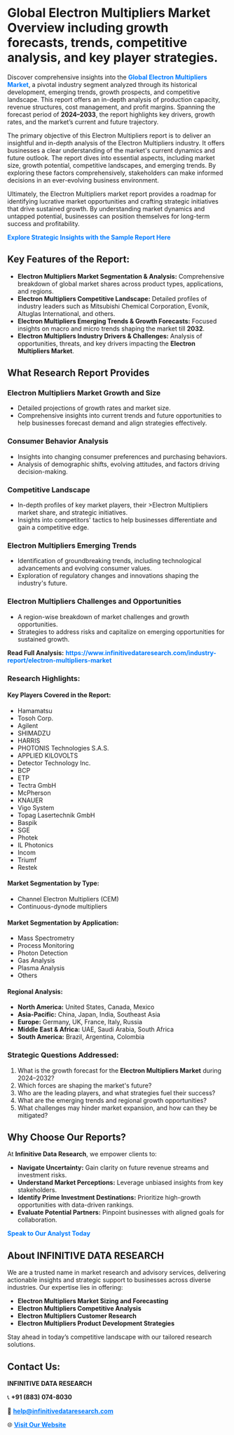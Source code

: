 <h1>Global Electron Multipliers Market Overview including growth forecasts, trends, competitive analysis, and key player strategies.</h1>
<p>
Discover comprehensive insights into the 
<a href="https://www.infinitivedataresearch.com/industry-report/electron-multipliers-market" rel="dofollow" style="color: #007BFF; text-decoration: none;"><strong>Global Electron Multipliers Market</strong></a>, a pivotal industry segment analyzed through its historical development, emerging trends, growth prospects, and competitive landscape. This report offers an in-depth analysis of production capacity, revenue structures, cost management, and profit margins. Spanning the forecast period of <strong>2024–2033</strong>, the report highlights key drivers, growth rates, and the market’s current and future trajectory.
</p>
<p>
The primary objective of this Electron Multipliers report is to deliver an insightful and in-depth analysis of the Electron Multipliers industry. It offers businesses a clear understanding of the market's current dynamics and future outlook. The report dives into essential aspects, including market size, growth potential, competitive landscapes, and emerging trends. By exploring these factors comprehensively, stakeholders can make informed decisions in an ever-evolving business environment.
</p>
<p>
Ultimately, the Electron Multipliers market report provides a roadmap for identifying lucrative market opportunities and crafting strategic initiatives that drive sustained growth. By understanding market dynamics and untapped potential, businesses can position themselves for long-term success and profitability.
</p>
<p>
<a href="https://www.infinitivedataresearch.com/request-sample/reportId=106807" style="color: #007BFF; text-decoration: none;"><strong>Explore Strategic Insights with the Sample Report Here</strong></a>
</p>

<h2>Key Features of the Report:</h2>
<ul>
<li><strong>Electron Multipliers Market Segmentation & Analysis:</strong> Comprehensive breakdown of global market shares across product types, applications, and regions.</li>
<li><strong>Electron Multipliers Competitive Landscape:</strong> Detailed profiles of industry leaders such as Mitsubishi Chemical Corporation, Evonik, Altuglas International, and others.</li>
<li><strong>Electron Multipliers Emerging Trends & Growth Forecasts:</strong> Focused insights on macro and micro trends shaping the market till <strong>2032</strong>.</li>
<li><strong>Electron Multipliers Industry Drivers & Challenges:</strong> Analysis of opportunities, threats, and key drivers impacting the <strong>Electron Multipliers Market</strong>.</li>
</ul>

<h2>What Research Report Provides</h2>
<h3>Electron Multipliers Market Growth and Size</h3>
<ul>
<li>Detailed projections of growth rates and market size.</li>
<li>Comprehensive insights into current trends and future opportunities to help businesses forecast demand and align strategies effectively.</li>
</ul>

<h3>Consumer Behavior Analysis</h3>
<ul>
<li>Insights into changing consumer preferences and purchasing behaviors.</li>
<li>Analysis of demographic shifts, evolving attitudes, and factors driving decision-making.</li>
</ul>

<h3>Competitive Landscape</h3>
<ul>
<li>In-depth profiles of key market players, their >Electron Multipliers market share, and strategic initiatives.</li>
<li>Insights into competitors' tactics to help businesses differentiate and gain a competitive edge.</li>
</ul>

<h3>Electron Multipliers Emerging Trends</h3>
<ul>
<li>Identification of groundbreaking trends, including technological advancements and evolving consumer values.</li>
<li>Exploration of regulatory changes and innovations shaping the industry's future.</li>
</ul>

<h3>Electron Multipliers Challenges and Opportunities</h3>
<ul>
<li>A region-wise breakdown of market challenges and growth opportunities.</li>
<li>Strategies to address risks and capitalize on emerging opportunities for sustained growth.</li>
</ul>
<p><strong>Read Full Analysis:</strong> <a href="https://www.infinitivedataresearch.com/industry-report/electron-multipliers-market" rel="dofollow" style="color: #007BFF; text-decoration: none;"><strong>https://www.infinitivedataresearch.com/industry-report/electron-multipliers-market</strong></a></p>
<h3>Research Highlights:</h3>
<h4>Key Players Covered in the Report:</h4>
<ul><li>Hamamatsu</li><li>Tosoh Corp.</li><li>Agilent</li><li>SHIMADZU</li><li>HARRIS</li><li>PHOTONIS Technologies S.A.S.</li><li>APPLIED KILOVOLTS</li><li>Detector Technology Inc.</li><li>BCP</li><li>ETP</li><li>Tectra GmbH</li><li>McPherson</li><li>KNAUER</li><li>Vigo System</li><li>Topag Lasertechnik GmbH</li><li>Baspik</li><li>SGE</li><li>Photek</li><li>IL Photonics</li><li>Incom</li><li>Triumf</li><li>Restek</li></ul>
<h4>Market Segmentation by Type:</h4>
<ul><li>Channel Electron Multipliers (CEM)</li><li>Continuous-dynode multipliers</li></ul>
<h4>Market Segmentation by Application:</h4>
<ul><li>Mass Spectrometry</li><li>Process Monitoring</li><li>Photon Detection</li><li>Gas Analysis</li><li>Plasma Analysis</li><li>Others</li></ul>

<h4>Regional Analysis:</h4>
<ul>
<li><strong>North America:</strong> United States, Canada, Mexico</li>
<li><strong>Asia-Pacific:</strong> China, Japan, India, Southeast Asia</li>
<li><strong>Europe:</strong> Germany, UK, France, Italy, Russia</li>
<li><strong>Middle East & Africa:</strong> UAE, Saudi Arabia, South Africa</li>
<li><strong>South America:</strong> Brazil, Argentina, Colombia</li>
</ul>

<h3>Strategic Questions Addressed:</h3>
<ol>
<li>What is the growth forecast for the <strong>Electron Multipliers Market</strong> during 2024–2032?</li>
<li>Which forces are shaping the market's future?</li>
<li>Who are the leading players, and what strategies fuel their success?</li>
<li>What are the emerging trends and regional growth opportunities?</li>
<li>What challenges may hinder market expansion, and how can they be mitigated?</li>
</ol>

<h2>Why Choose Our Reports?</h2>
<p>At <strong>Infinitive Data Research</strong>, we empower clients to:</p>
<ul>
<li><strong>Navigate Uncertainty:</strong> Gain clarity on future revenue streams and investment risks.</li>
<li><strong>Understand Market Perceptions:</strong> Leverage unbiased insights from key stakeholders.</li>
<li><strong>Identify Prime Investment Destinations:</strong> Prioritize high-growth opportunities with data-driven rankings.</li>
<li><strong>Evaluate Potential Partners:</strong> Pinpoint businesses with aligned goals for collaboration.</li>
</ul>
<p><a href="https://www.infinitivedataresearch.com/industry-report/electron-multipliers-market" rel="dofollow" style="color: #007BFF; text-decoration: none;"><strong>Speak to Our Analyst Today</strong></a></p>

<h2>About INFINITIVE DATA RESEARCH</h2>
<p>We are a trusted name in market research and advisory services, delivering actionable insights and strategic support to businesses across diverse industries. Our expertise lies in offering:</p>
<ul>
<li><strong>Electron Multipliers Market Sizing and Forecasting</strong></li>
<li><strong>Electron Multipliers Competitive Analysis</strong></li>
<li><strong>Electron Multipliers Customer Research</strong></li>
<li><strong>Electron Multipliers Product Development Strategies</strong></li>
</ul>
<p>Stay ahead in today’s competitive landscape with our tailored research solutions.</p>

<h2>Contact Us:</h2>
<p><strong>INFINITIVE DATA RESEARCH</strong></p>
<p>📞 <strong>+91 (883) 074-8030</strong></p>
<p>📧 <strong><a href="mailto:help@infinitivedataresearch.com" style="color: #007BFF;">help@infinitivedataresearch.com</a></strong></p>
<p>🌐 <strong><a href="https://www.infinitivedataresearch.com" rel="dofollow" style="color: #007BFF;">Visit Our Website</a></strong></p>